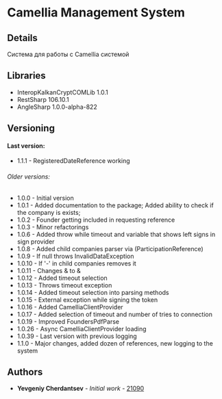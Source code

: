 # Camellia Management System

## Details

Система для работы с Camellia системой

## Libraries

* InteropKalkanCryptCOMLib 1.0.1
* RestSharp 106.10.1
* AngleSharp 1.0.0-alpha-822

## Versioning
#### Last version:
* 1.1.1 - RegisteredDateReference working

###### Older versions:
* 1.0.0 - Initial version
* 1.0.1 - Added documentation to the package; Added ability to check if the company is exists;
* 1.0.2 - Founder getting included in requesting reference
* 1.0.3 - Minor refactorings
* 1.0.6 - Added throw while timeout and variable that shows left signs in sign provider
* 1.0.8 - Added child companies parser via (ParticipationReference)
* 1.0.9 - If null throws InvalidDataException
* 1.0.10 - If '-' in child companies removes it
* 1.0.11 - Changes &amp; to &
* 1.0.12 - Added timeout selection
* 1.0.13 - Throws timeout exception
* 1.0.14 - Added timeout selection into parsing methods
* 1.0.15 - External exception while signing the token
* 1.0.16 - Added CamelliaClientProvider
* 1.0.17 - Added selection of timeout and number of tries to connection
* 1.0.19 - Improved FoundersPdfParse
* 1.0.26 - Async CamelliaClientProvider loading
* 1.0.39 - Last version with previous logging
* 1.1.0 - Major changes, added dozen of references, new logging to the system

## Authors

* **Yevgeniy Cherdantsev** - *Initial work* - [21090](https://gitlab.com/21090)